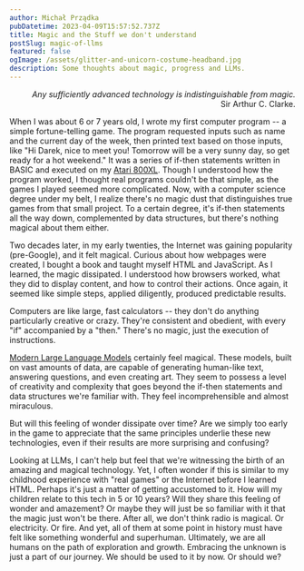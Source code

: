 ```yaml
---
author: Michał Prządka
pubDatetime: 2023-04-09T15:57:52.737Z
title: Magic and the Stuff we don't understand
postSlug: magic-of-llms
featured: false
ogImage: /assets/glitter-and-unicorn-costume-headband.jpg
description: Some thoughts about magic, progress and LLMs.
---
```


<p style="text-align: right;"><i>Any sufficiently advanced technology is indistinguishable from magic.</i><br/>Sir Arthur C. Clarke.</p>

When I was about 6 or 7 years old, I wrote my first computer program -- a simple fortune-telling game. The program requested inputs such as name and the current day of the week, then printed text based on those inputs, like "Hi Darek, nice to meet you! Tomorrow will be a very sunny day, so get ready for a hot weekend." It was a series of if-then statements written in BASIC and executed on my [Atari 800XL](https://www.computinghistory.org.uk/det/3959/Atari-800XL). Though I understood how the program worked, I thought real programs couldn't be that simple, as the games I played seemed more complicated. Now, with a computer science degree under my belt, I realize there's no magic dust that distinguishes true games from that small project. To a certain degree, it's if-then statements all the way down, complemented by data structures, but there's nothing magical about them either.

Two decades later, in my early twenties, the Internet was gaining popularity (pre-Google), and it felt magical. Curious about how webpages were created, I bought a book and taught myself HTML and JavaScript. As I learned, the magic dissipated. I understood how browsers worked, what they did to display content, and how to control their actions. Once again, it seemed like simple steps, applied diligently, produced predictable results.

Computers are like large, fast calculators -- they don't do anything particularly creative or crazy. They're consistent and obedient, with every "if" accompanied by a "then." There's no magic, just the execution of instructions.

[Modern Large Language Models](https://openai.com) certainly feel magical. These models, built on vast amounts of data, are capable of generating human-like text, answering questions, and even creating art. They seem to possess a level of creativity and complexity that goes beyond the if-then statements and data structures we're familiar with. They feel incomprehensible and almost miraculous.

But will this feeling of wonder dissipate over time? Are we simply too early in the game to appreciate that the same principles underlie these new technologies, even if their results are more surprising and confusing?

Looking at LLMs, I can't help but feel that we're witnessing the birth of an amazing and magical technology. Yet, I often wonder if this is similar to my childhood experience with "real games" or the Internet before I learned HTML. Perhaps it's just a matter of getting accustomed to it. How will my children relate to this tech in 5 or 10 years? Will they share this feeling of wonder and amazement? Or maybe they will just be so familiar with it that the magic just won't be there. After all, we don't think radio is magical. Or electricity. Or fire. And yet, all of them at some point in history must have felt like something wonderful and superhuman. Ultimately, we are all humans on the path of exploration and growth. Embracing the unknown is just a part of our journey. We should be used to it by now. Or should we?
